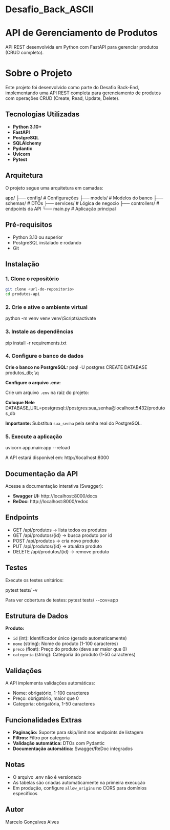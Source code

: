 # Desafio_Back_ASCII
# API de Gerenciamento de Produtos

API REST desenvolvida em Python com FastAPI para gerenciar produtos (CRUD completo).

# Sobre o Projeto

Este projeto foi desenvolvido como parte do Desafio Back-End, implementando uma API REST completa para gerenciamento de produtos com operações CRUD (Create, Read, Update, Delete).

## Tecnologias Utilizadas

- **Python 3.10+**
- **FastAPI**
- **PostgreSQL**
- **SQLAlchemy**
- **Pydantic**
- **Uvicorn**
- **Pytest**

## Arquitetura

O projeto segue uma arquitetura em camadas:

app/
├── config/         # Configurações
├── models/         # Modelos do banco
├── schemas/        # DTOs
├── services/       # Lógica de negocio
├── controllers/    # endpoints da API 
└── main.py         # Aplicação principal


## Pré-requisitos

- Python 3.10 ou superior
- PostgreSQL instalado e rodando
- Git

## Instalação

### 1. Clone o repositório
```bash
git clone <url-do-repositorio>
cd produtos-api
```

### 2. Crie e ative o ambiente virtual

python -m venv venv
venv\Scripts\activate


### 3. Instale as dependências

pip install -r requirements.txt


### 4. Configure o banco de dados

**Crie o banco no PostgreSQL:**
psql -U postgres
CREATE DATABASE produtos_db;
\q


**Configure o arquivo .env:**

Crie um arquivo `.env` na raiz do projeto:

**Coloque Nele**
DATABASE_URL=postgresql://postgres:sua_senha@localhost:5432/produtos_db

**Importante:** Substitua `sua_senha` pela senha real do PostgreSQL.


### 5. Execute a aplicação
uvicorn app.main:app --reload


A API estará disponível em: http://localhost:8000

## Documentação da API

Acesse a documentação interativa (Swagger):
- **Swagger UI:** http://localhost:8000/docs
- **ReDoc:** http://localhost:8000/redoc

## Endpoints

- GET /api/produtos → lista todos os produtos 
- GET /api/produtos/{id} → busca produto por id 
- POST /api/produtos → cria novo produto 
- PUT /api/produtos/{id} → atualiza produto 
- DELETE /api/produtos/{id} → remove produto



## Testes

Execute os testes unitários:

pytest tests/ -v


Para ver cobertura de testes:
pytest tests/ --cov=app


## Estrutura de Dados

**Produto:**
- `id` (int): Identificador único (gerado automaticamente)
- `nome` (string): Nome do produto (1-100 caracteres)
- `preco` (float): Preço do produto (deve ser maior que 0)
- `categoria` (string): Categoria do produto (1-50 caracteres)

## Validações

A API implementa validações automáticas:
- Nome: obrigatório, 1-100 caracteres
- Preço: obrigatório, maior que 0
- Categoria: obrigatória, 1-50 caracteres

## Funcionalidades Extras

- **Paginação:** Suporte para skip/limit nos endpoints de listagem
- **Filtros:** Filtro por categoria
- **Validação automática:** DTOs com Pydantic
- **Documentação automática:** Swagger/ReDoc integrados


##  Notas

- O arquivo .env não é versionado
- As tabelas são criadas automaticamente na primeira execução
- Em produção, configure `allow_origins` no CORS para domínios específicos

## Autor

Marcelo Gonçalves Alves
